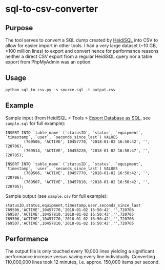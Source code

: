 # sql-to-csv-converter
## Purpose
The tool serves to convert a SQL dump created by [HeidiSQL](https://www.heidisql.com/) into CSV to allow for easier import in other tools. I had a very large dataset (~10 GB, >100 million lines) to export and convert hence for performance reasons neither a direct CSV export from a regular HeidiSQL query nor a table export from PhpMyAdmin was an option.

## Usage

````
python sql_to_csv.py -s source.sql -t output.csv
````

## Example
Sample input (from HeidiSQL > Tools > [Export Database as SQL](https://www.heidisql.com/screenshots.php?which=export_sql), see `sample.sql` for full example):
```
INSERT INTO `table_name` (`statusID`, `status`, `equipment`, `timestamp`, `user`, `seconds_since_last`) VALUES
        (769506, 'ACTIVE', 10457770, '2018-01-02 16:50:42', '', 720706),
        (769514, 'ACTIVE', 10458220, '2018-01-02 16:50:47', '', 720705);

INSERT INTO `table_name` (`statusID`, `status`, `equipment`, `timestamp`, `user`, `seconds_since_last`) VALUES
        (769506, 'ACTIVE', 10457770, '2018-01-02 16:50:42', '', 720706),
        (769507, 'ACTIVE', 10457810, '2018-01-02 16:50:42', '', 720705);
```

Sample output (see `sample.csv` for full example):
```
statusID,status,equipment,timestamp,user,seconds_since_last
769506,'ACTIVE',10457770,'2018-01-02 16:50:42','',720706
769507,'ACTIVE',10457810,'2018-01-02 16:50:42','',720705
769506,'ACTIVE',10457770,'2018-01-02 16:50:42','',720706
769507,'ACTIVE',10457810,'2018-01-02 16:50:42','',720705
```

## Performance
The output file is only touched every 10,000 lines yielding a significant performance increase versus saving every line individually. Converting 110,000,000 lines took 12 minutes, i.e. approx. 150,000 items per second.